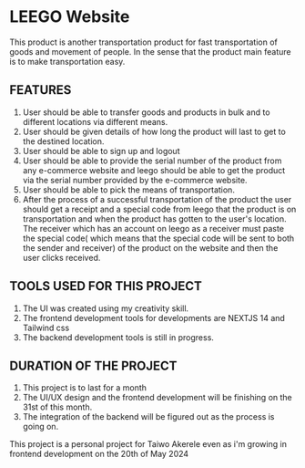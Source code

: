 # LEEGO Website

This product is another transportation product for fast transportation of goods and movement of people. In the sense that the product main feature is to make transportation easy.

## FEATURES

1. User should be able to transfer goods and products in bulk and to different locations via different means.
2. User should be given details of how long the product will last to get to the destined location.
3. User should be able to sign up and logout
4. User should be able to provide the serial number of the product from any e-commerce website and leego should be able to get the product via the serial number provided by the e-commerce website.
5. User should be able to pick the means of transportation.
6. After the process of a successful transportation of the product the user should get a receipt and a special code from leego that the product is on transportation and when the product has gotten to the user's location. The receiver which has an account on leego as a receiver  must paste the special code( which means that the special code will be sent to both the sender and receiver) of the product on the website and then the user clicks received.
## TOOLS USED FOR THIS PROJECT

1. The UI was created using my creativity skill.
2. The frontend development tools for developments are NEXTJS 14 and Tailwind css
3. The backend development tools is still in progress.

## DURATION OF THE PROJECT

1. This project is to last for a month
2. The UI/UX design and the frontend development will be finishing on the 31st of this month.
3. The integration of the backend will be figured out as the process is going on.

This project is a personal project for Taiwo Akerele even as i'm growing in frontend development on the 20th of May 2024
